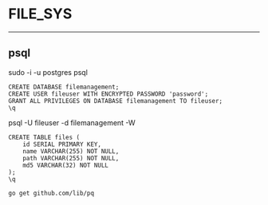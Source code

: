 # FILE_SYS

---

## psql

sudo -i -u postgres
psql

```
CREATE DATABASE filemanagement;
CREATE USER fileuser WITH ENCRYPTED PASSWORD 'password';
GRANT ALL PRIVILEGES ON DATABASE filemanagement TO fileuser;
\q
```

psql -U fileuser -d filemanagement -W

```
CREATE TABLE files (
    id SERIAL PRIMARY KEY,
    name VARCHAR(255) NOT NULL,
    path VARCHAR(255) NOT NULL,
    md5 VARCHAR(32) NOT NULL
);
\q
```

```
go get github.com/lib/pq
```

